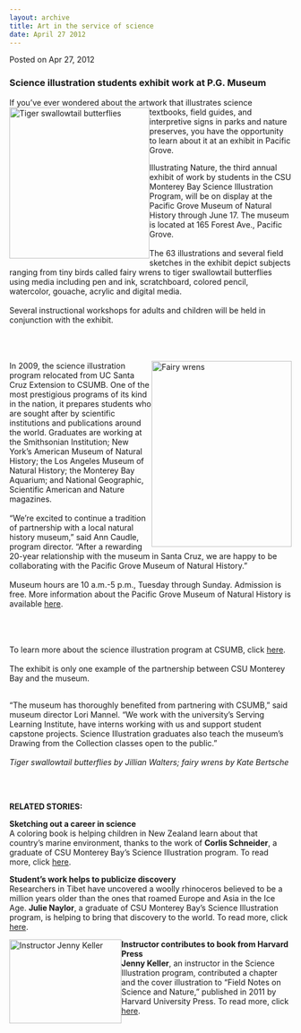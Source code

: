 ```yaml
---
layout: archive
title: Art in the service of science
date: April 27 2012
---
```





<span class="date">Posted on Apr 27, 2012    </span>
<h3>Science illustration students exhibit work at P.G. Museum</h3>
<p>If you&#x2019;ve ever wondered about the artwork that illustrates
science textbooks, field guides, and&#xA0;<img alt="Tiger swallowtail butterflies" src="http://news.csumb.edu/sites/default/files/65/attachments/news/images/web_tiger_swallowtail.jpg" style="float:left; width:250px; height:270px">interpretive signs
in parks and nature preserves, you have the opportunity to learn
about it at an exhibit in Pacific Grove.</img></p>
<p>Illustrating Nature, the third annual exhibit of work by
students in the CSU Monterey Bay Science Illustration Program, will
be on display at the Pacific Grove Museum of Natural History
through June 17. The museum is located at 165 Forest Ave., Pacific
Grove.<br>
<br>
The 63 illustrations and several field sketches in the exhibit
depict subjects ranging from tiny birds called fairy wrens to tiger
swallowtail butterflies using media including pen and ink,
scratchboard, colored pencil, watercolor, gouache, acrylic and
digital media.<br>
<br>
Several instructional workshops for adults and children will be
held in conjunction with the exhibit.</br></br></br></br></p>
<p><img alt="Fairy wrens" src="http://news.csumb.edu/sites/default/files/65/attachments/news/images/web_fairywrens.jpg" style="float:right; width:250px; height:332px">In 2009, the
science illustration program relocated from UC Santa Cruz Extension
to CSUMB. One of the most prestigious programs of its kind in the
nation, it prepares students who are sought after by scientific
institutions and publications around the world. Graduates are
working at the Smithsonian Institution; New York&#x2019;s American Museum
of Natural History; the Los Angeles Museum of Natural History; the
Monterey Bay Aquarium; and National Geographic, Scientific American
and Nature magazines.<br>
<br>
&#x201C;We&#x2019;re excited to continue a tradition of partnership with a local
natural history museum,&#x201D; said Ann Caudle, program director. &#x201C;After
a rewarding 20-year relationship with the museum in Santa Cruz, we
are happy to be collaborating with the Pacific Grove Museum of
Natural History.&#x201D;&#x2028;<br>
<br>
Museum hours are 10 a.m.-5 p.m., Tuesday through Sunday. Admission
is free. More information about the Pacific Grove Museum of Natural
History is available <a href="http://www.pgmuseum.org/" rel="nofollow">here</a>.</br></br></br></br></img></p>
<p>To learn more about the science illustration program at CSUMB,
click <a href="http://scienceillustration.org/" rel="nofollow">here</a>.<br>
<br>
The exhibit is only one example of the partnership between CSU
Monterey Bay and the museum.</br></br></p>
<p>&#x201C;The museum has thoroughly benefited from partnering with
CSUMB,&#x201D; said museum director Lori Mannel. &#x201C;We work with the
university&#x2019;s Serving Learning Institute, have interns working with
us and support student capstone projects. Science Illustration
graduates also teach the museum&#x2019;s Drawing from the Collection
classes open to the public.&#x201D;&#x2028;<br>
<br>
<em>Tiger swallowtail butterflies by Jillian Walters; fairy wrens
by Kate Bertsche</em></br></br></p>
<p>&#xA0;</p>
<p><strong>RELATED STORIES:&#xA0;</strong></p>
<p><strong>Sketching out a career in science</strong><br>
A coloring book is helping children in New Zealand learn about that
country&#x2019;s marine environment, thanks to the work of <strong>Corlis
Schneider</strong>, a graduate of CSU Monterey Bay&#x2019;s Science
Illustration program.&#xA0;To read more, click <a href="../17/sketching-out-career-science.html" rel="nofollow">here</a>.</br></p>
<p><strong>Student&#x2019;s work helps to publicize
discovery</strong><br>
Researchers in Tibet have uncovered a woolly rhinoceros believed to
be a million years older than the ones that roamed Europe and Asia
in the Ice Age. <strong>Julie Naylor</strong>, a graduate of CSU
Monterey Bay&#x2019;s Science Illustration program, is helping to bring
that discovery to the world. To read more, click <a href="../../../2011/sep/9/science-illustrated.html" rel="nofollow">here</a>.</br></p>
<p><img alt="Instructor Jenny Keller" src="http://news.csumb.edu/sites/default/files/65/attachments/news/images/keller_pt._lobos_sm_0_0.jpg" style="float:left; width:200px; height:150px"><strong>Instructor
contributes to book from Harvard Press</strong><br>
<strong>Jenny Keller</strong>, an instructor in the Science
Illustration program, contributed a chapter and the cover
illustration to &#x201C;Field Notes on Science and Nature,&#x201D; published in
2011 by Harvard University Press. To read more, click <a href="../../../2011/jan/19/drawing-natural-world.html" rel="nofollow">here</a>.</br></img></p>





